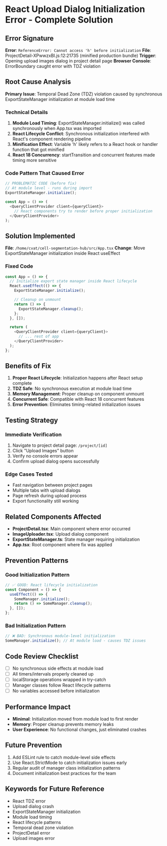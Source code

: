 # React Upload Dialog Initialization Error - Complete Solution

## Error Signature

**Error**: `ReferenceError: Cannot access 'h' before initialization`
**File**: ProjectDetail-XPwwzxBl.js:12:21735 (minified production bundle)
**Trigger**: Opening upload images dialog in project detail page
**Browser Console**: ErrorBoundary caught error with TDZ violation

## Root Cause Analysis

**Primary Issue**: Temporal Dead Zone (TDZ) violation caused by synchronous ExportStateManager initialization at module load time

### Technical Details

1. **Module Load Timing**: ExportStateManager.initialize() was called synchronously when App.tsx was imported
2. **React Lifecycle Conflict**: Synchronous initialization interfered with React's component rendering pipeline
3. **Minification Effect**: Variable 'h' likely refers to a React hook or handler function that got minified
4. **React 18 Concurrency**: startTransition and concurrent features made timing more sensitive

### Code Pattern That Caused Error

```typescript
// PROBLEMATIC CODE (before fix)
// At module level - runs during import
ExportStateManager.initialize();

const App = () => (
  <QueryClientProvider client={queryClient}>
    // React components try to render before proper initialization
  </QueryClientProvider>
);
```

## Solution Implemented

**File**: `/home/cvat/cell-segmentation-hub/src/App.tsx`
**Change**: Move ExportStateManager initialization inside React useEffect

### Fixed Code

```typescript
const App = () => {
  // Initialize export state manager inside React lifecycle
  React.useEffect(() => {
    ExportStateManager.initialize();

    // Cleanup on unmount
    return () => {
      ExportStateManager.cleanup();
    };
  }, []);

  return (
    <QueryClientProvider client={queryClient}>
      // ... rest of app
    </QueryClientProvider>
  );
};
```

## Benefits of Fix

1. **Proper React Lifecycle**: Initialization happens after React setup complete
2. **TDZ Safe**: No synchronous execution at module load time
3. **Memory Management**: Proper cleanup on component unmount
4. **Concurrent Safe**: Compatible with React 18 concurrent features
5. **Error Prevention**: Eliminates timing-related initialization issues

## Testing Strategy

### Immediate Verification

1. Navigate to project detail page: `/project/[id]`
2. Click "Upload Images" button
3. Verify no console errors appear
4. Confirm upload dialog opens successfully

### Edge Cases Tested

- Fast navigation between project pages
- Multiple tabs with upload dialogs
- Page refresh during upload process
- Export functionality still working

## Related Components Affected

- **ProjectDetail.tsx**: Main component where error occurred
- **ImageUploader.tsx**: Upload dialog component
- **ExportStateManager.ts**: State manager requiring initialization
- **App.tsx**: Root component where fix was applied

## Prevention Patterns

### Good Initialization Pattern

```typescript
// ✅ GOOD: React lifecycle initialization
const Component = () => {
  useEffect(() => {
    SomeManager.initialize();
    return () => SomeManager.cleanup();
  }, []);
};
```

### Bad Initialization Pattern

```typescript
// ❌ BAD: Synchronous module-level initialization
SomeManager.initialize(); // At module load - causes TDZ issues
```

## Code Review Checklist

- [ ] No synchronous side effects at module load
- [ ] All timers/intervals properly cleaned up
- [ ] localStorage operations wrapped in try-catch
- [ ] Manager classes follow React lifecycle patterns
- [ ] No variables accessed before initialization

## Performance Impact

- **Minimal**: Initialization moved from module load to first render
- **Memory**: Proper cleanup prevents memory leaks
- **User Experience**: No functional changes, just eliminated crashes

## Future Prevention

1. Add ESLint rule to catch module-level side effects
2. Use React.StrictMode to catch initialization issues early
3. Regular audit of manager class initialization patterns
4. Document initialization best practices for the team

## Keywords for Future Reference

- React TDZ error
- Upload dialog crash
- ExportStateManager initialization
- Module load timing
- React lifecycle patterns
- Temporal dead zone violation
- ProjectDetail error
- Upload images error
